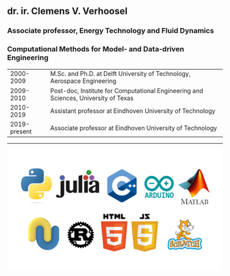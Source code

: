 
## dr. ir. Clemens V. Verhoosel

### Associate professor, Energy Technology and Fluid Dynamics
### Computational Methods for Model- and Data-driven Engineering

|                      |                                                                                     |
|----------------------|-------------------------------------------------------------------------------------|
| 2000-2009            | M.Sc. and Ph.D. at Delft University of Technology, Aerospace Engineering            |
| 2009-2010            | Post-doc, Institute for Computational Engineering and Sciences, University of Texas |
| 2010-2019            | Assistant professor at Eindhoven University of Technology                           |
| 2019-present         | Associate professor at Eindhoven University of Technology                           |

---

<div class="flex justify-center">
  <img src="/images/languages.svg" width="1200">
</div>